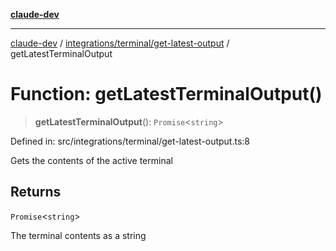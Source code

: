 [**claude-dev**](../../../../README.md)

***

[claude-dev](../../../../README.md) / [integrations/terminal/get-latest-output](../README.md) / getLatestTerminalOutput

# Function: getLatestTerminalOutput()

> **getLatestTerminalOutput**(): `Promise`\<`string`\>

Defined in: src/integrations/terminal/get-latest-output.ts:8

Gets the contents of the active terminal

## Returns

`Promise`\<`string`\>

The terminal contents as a string
